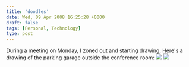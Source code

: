 ```yaml
---
title: 'doodles'
date: Wed, 09 Apr 2008 16:25:28 +0000
draft: false
tags: [Personal, Technology]
type: post
---
```


During a meeting on Monday, I zoned out and starting drawing. Here's a drawing of the parking garage outside the conference room: [![](http://farm4.static.flickr.com/3262/2401354744_4c227873ed.jpg)](http://www.flickr.com/photos/jmrodri/2401354744/in/set-72157600226501428/) [![](http://farm4.static.flickr.com/3281/2401354758_5ec280daa9.jpg)](http://www.flickr.com/photos/jmrodri/2401354758/in/set-72157600226501428/)